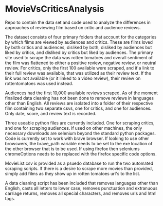 # MovieVsCriticsAnalysis
Repo to contain the data set and code used to analyze the differences in approaches of reviewing film based on critic and audience reviews.

The dataset consists of four primary folders that account for the categories by which films are viewed by audiences and critics. These are films loved by both critics and audiences, disliked by both, disliked by audiences but liked by critics, and disliked by critics but liked by audiences. The primary site used to scrape the data was rotten tomatoes and overall sentiment of the film was flattened to either a positive review, negative review, or neutral review. For critics, only the first 100 available were scraped, and if a link to their full review was available, that was utilized as their review text. If the link was not available (or it linked to a video review), their review on rottentomatoes was used instead.

Audiences had the first 10,000 available reviews scraped. As of the moment finalized data cleaning has not been done to remove reviews in languages other than English. All reviews are isolated into a folder of their respective film containing two separate csvs, one for critics, and one for audiences. Only date, score, and review text is recorded.

Three useable python files are currently included. One for scraping critics, and one for scraping audiences. If used on other machines, the only necessary downloads are selenium beyond the standard python packages. Code is currently set to work with brave browser. If looking to use other browswers, the brave_path variable needs to be set to the exe location of the other browser that is to be used. If using firefox then seleniums chromeOptions needs to be replaced with the firefox specific code options.

MovieList.csv is provided as a psuedo database to run the two automated scraping scripts. If there is a desire to scrape more movies than provided, simply add films as they show up in rotten tomatoes url's to the list.

A data cleaning script has been included that removes languages other than English, casts all letters to lower case, removes punctuation and extranuous carriage returns, removes all special characters, and removes urls and html tags.
